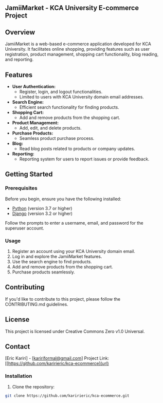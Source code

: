 ## JamiiMarket - KCA University E-commerce Project

## Overview

JamiiMarket is a web-based e-commerce application developed for KCA University. It facilitates online shopping, providing features such as user registration, product management, shopping cart functionality, blog reading, and reporting.

## Features

* **User Authentication:**
    * Register, login, and logout functionalities.
    * Limited to users with KCA University domain email addresses.
* **Search Engine:**
    * Efficient search functionality for finding products.
* **Shopping Cart:**
    * Add and remove products from the shopping cart.
* **Product Management:**
    * Add, edit, and delete products.
* **Purchase Products:**
    * Seamless product purchase process.
* **Blog:**
    * Read blog posts related to products or company updates.
* **Reporting:**
    * Reporting system for users to report issues or provide feedback.

## Getting Started

### Prerequisites

Before you begin, ensure you have the following installed:

* [Python](https://www.python.org/downloads/) (version 3.7 or higher)
* [Django](https://www.djangoproject.com/download/) (version 3.2 or higher)

Follow the prompts to enter a username, email, and password for the superuser account.

### Usage

1. Register an account using your KCA University domain email.
2. Log in and explore the JamiiMarket features.
3. Use the search engine to find products.
4. Add and remove products from the shopping cart.
5. Purchase products seamlessly.

## Contributing

If you'd like to contribute to this project, please follow the CONTRIBUTING.md guidelines.

## License

This project is licensed under Creative Commons Zero v1.0 Universal.

## Contact

[Eric Kariri] - [kaririformal@gmail.com]
Project Link: [[https://github.com/karirieric/kca-ecommerce](url)

### Installation

1. Clone the repository:


```bash
git clone https://github.com/karirieric/kca-ecommerce.git
